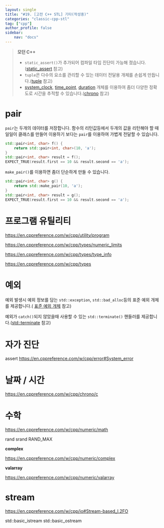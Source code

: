 ```yaml
---
layout: single
title: "#19. [고전 C++ STL] 기타(작성중)"
categories: "classic-cpp-stl"
tag: ["cpp"]
author_profile: false
sidebar: 
    nav: "docs"
---
```


> **모던 C++**
> * `static_assert()`가 추가되어 컴파일 타임 진단이 가능해 졌습니다.([static_assert](https://tango1202.github.io/mordern-cpp/mordern-cpp-static_assert/) 참고)
> * `tuple`은 다수의 요소를 관리할 수 있는 데이터 전달용 개체를 손쉽게 만듭니다.([tuple](https://tango1202.github.io/mordern-cpp-stl/mordern-cpp-stl-tuple/) 참고)
> * [system_clock](https://tango1202.github.io/mordern-cpp-stl/mordern-cpp-std-chrono/#clock), [time_point](https://tango1202.github.io/mordern-cpp-stl/mordern-cpp-std-chrono/#time-point), [duration](https://tango1202.github.io/mordern-cpp-stl/mordern-cpp-std-chrono/#duration) 개체를 이용하여 좀더 다양한 정확도로 시간을 추적할 수 있습니다.([chrono](https://tango1202.github.io/mordern-cpp-stl/mordern-cpp-std-chrono/) 참고)

# pair

`pair`는 두개의 데이터를 저장합니다. 함수의 리턴값등에서 두개의 값을 리턴해야 할 때 일일이 클래스를 만들어 이용하기 보다는 `pair`를 이용하여 가볍게 전달할 수 있습니다.

```cpp
std::pair<int, char> f() {
    return std::pair<int, char>(10, 'a');
}
std::pair<int, char> result = f();
EXPECT_TRUE(result.first == 10 && result.second == 'a');
```

`make_pair()`를 이용하면 좀더 단순하게 만들 수 있습니다.

```cpp
std::pair<int, char> g() {
    return std::make_pair(10, 'a');
}
std::pair<int, char> result = g();
EXPECT_TRUE(result.first == 10 && result.second == 'a');        
```

# 프로그램 유틸리티
https://en.cppreference.com/w/cpp/utility/program


https://en.cppreference.com/w/cpp/types/numeric_limits

https://en.cppreference.com/w/cpp/types/type_info

https://en.cppreference.com/w/cpp/types

# 예외

예외 발생시 예외 정보를 담는 `std::exception`, `std::bad_alloc`등의 표준 예외 개체를 제공합니다.(
[표준 예외 개체](https://tango1202.github.io/classic-cpp-exception/classic-cpp-exception-object/) 참고)

예외가 `catch()`되지 않았을때 사용할 수 있는 `std::terminate()` 핸들러를 제공합니다.([std::terminate](https://tango1202.github.io/classic-cpp-exception/classic-cpp-exception-mechanism/#terminate) 참고)

# 자가 진단

assert 
https://en.cppreference.com/w/cpp/error#System_error



# 날짜 / 시간 

https://en.cppreference.com/w/cpp/chrono/c


# 수학
https://en.cppreference.com/w/cpp/numeric/math

rand
srand
RAND_MAX

**complex**

https://en.cppreference.com/w/cpp/numeric/complex

**valarray**

https://en.cppreference.com/w/cpp/numeric/valarray

# stream
https://en.cppreference.com/w/cpp/io#Stream-based_I.2FO

std::basic_istream
std::basic_ostream



